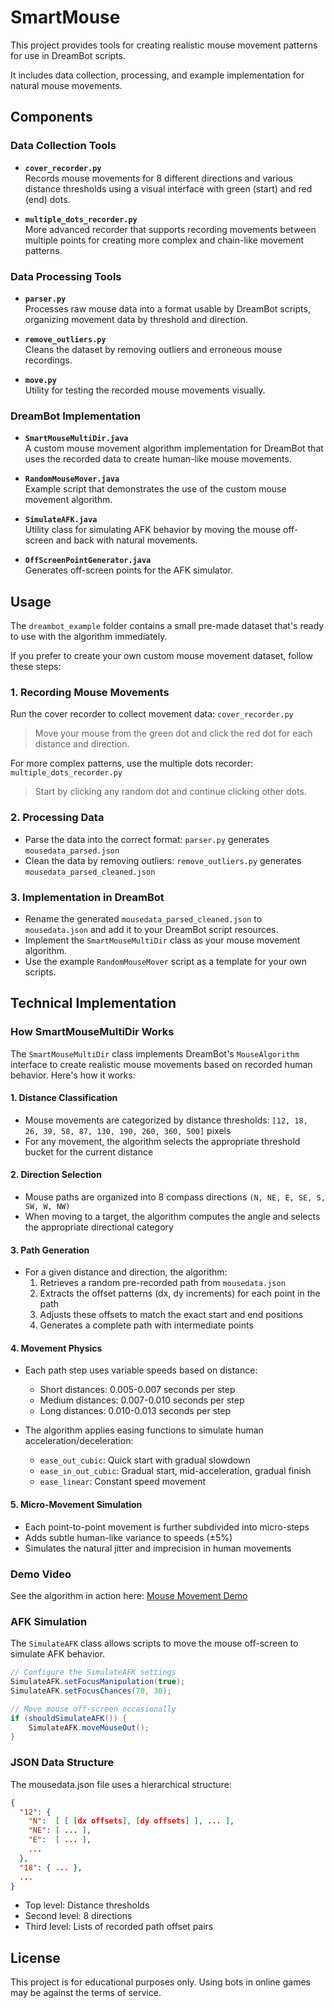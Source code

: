 # SmartMouse

This project provides tools for creating realistic mouse movement patterns for use in DreamBot scripts. 

It includes data collection, processing, and example implementation for natural mouse movements.

## Components

### Data Collection Tools

- **`cover_recorder.py`**  
  Records mouse movements for 8 different directions and various distance thresholds using a visual interface with green (start) and red (end) dots.

- **`multiple_dots_recorder.py`**  
  More advanced recorder that supports recording movements between multiple points for creating more complex and chain-like movement patterns.

### Data Processing Tools

- **`parser.py`**  
  Processes raw mouse data into a format usable by DreamBot scripts, organizing movement data by threshold and direction.

- **`remove_outliers.py`**  
  Cleans the dataset by removing outliers and erroneous mouse recordings.

- **`move.py`**  
  Utility for testing the recorded mouse movements visually.

### DreamBot Implementation

- **`SmartMouseMultiDir.java`**  
  A custom mouse movement algorithm implementation for DreamBot that uses the recorded data to create human-like mouse movements.

- **`RandomMouseMover.java`**  
  Example script that demonstrates the use of the custom mouse movement algorithm.

- **`SimulateAFK.java`**  
  Utility class for simulating AFK behavior by moving the mouse off-screen and back with natural movements.

- **`OffScreenPointGenerator.java`**  
  Generates off-screen points for the AFK simulator.

## Usage

The `dreambot_example` folder contains a small pre-made dataset that's ready to use with the algorithm immediately.

If you prefer to create your own custom mouse movement dataset, follow these steps:

### 1. Recording Mouse Movements 

Run the cover recorder to collect movement data: `cover_recorder.py`

> Move your mouse from the green dot and click the red dot for each distance and direction.

For more complex patterns, use the multiple dots recorder: `multiple_dots_recorder.py`

> Start by clicking any random dot and continue clicking other dots.

### 2. Processing Data

- Parse the data into the correct format: `parser.py` generates `mousedata_parsed.json`
- Clean the data by removing outliers: `remove_outliers.py` generates `mousedata_parsed_cleaned.json`

### 3. Implementation in DreamBot

- Rename the generated `mousedata_parsed_cleaned.json` to `mousedata.json` and add it to your DreamBot script resources.
- Implement the `SmartMouseMultiDir` class as your mouse movement algorithm.
- Use the example `RandomMouseMover` script as a template for your own scripts.

## Technical Implementation

### How SmartMouseMultiDir Works

The `SmartMouseMultiDir` class implements DreamBot's `MouseAlgorithm` interface to create realistic mouse movements based on recorded human behavior. Here's how it works:

#### 1. Distance Classification

- Mouse movements are categorized by distance thresholds: `[12, 18, 26, 39, 58, 87, 130, 190, 260, 360, 500]` pixels
- For any movement, the algorithm selects the appropriate threshold bucket for the current distance

#### 2. Direction Selection

- Mouse paths are organized into 8 compass directions `(N, NE, E, SE, S, SW, W, NW)`
- When moving to a target, the algorithm computes the angle and selects the appropriate directional category

#### 3. Path Generation

- For a given distance and direction, the algorithm:
  1. Retrieves a random pre-recorded path from `mousedata.json`
  2. Extracts the offset patterns (dx, dy increments) for each point in the path
  3. Adjusts these offsets to match the exact start and end positions
  4. Generates a complete path with intermediate points

#### 4. Movement Physics

- Each path step uses variable speeds based on distance:
  - Short distances: 0.005-0.007 seconds per step
  - Medium distances: 0.007-0.010 seconds per step
  - Long distances: 0.010-0.013 seconds per step

- The algorithm applies easing functions to simulate human acceleration/deceleration:
  - `ease_out_cubic`: Quick start with gradual slowdown
  - `ease_in_out_cubic`: Gradual start, mid-acceleration, gradual finish
  - `ease_linear`: Constant speed movement

#### 5. Micro-Movement Simulation

- Each point-to-point movement is further subdivided into micro-steps
- Adds subtle human-like variance to speeds (±5%)
- Simulates the natural jitter and imprecision in human movements

### Demo Video

See the algorithm in action here: [Mouse Movement Demo](https://i.imgur.com/SIv4cMb.mp4)

### AFK Simulation

The `SimulateAFK` class allows scripts to move the mouse off-screen to simulate AFK behavior.

```java
// Configure the SimulateAFK settings
SimulateAFK.setFocusManipulation(true);
SimulateAFK.setFocusChances(70, 30);

// Move mouse off-screen occasionally
if (shouldSimulateAFK()) {
    SimulateAFK.moveMouseOut();
}
```


### JSON Data Structure
The mousedata.json file uses a hierarchical structure:

```json
{
  "12": {
    "N":  [ [ [dx offsets], [dy offsets] ], ... ],
    "NE": [ ... ],
    "E":  [ ... ],
    ...
  },
  "18": { ... },
  ...
}
```

- Top level: Distance thresholds
- Second level: 8 directions
- Third level: Lists of recorded path offset pairs


## License

This project is for educational purposes only. Using bots in online games may be against the terms of service.